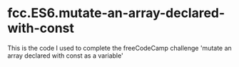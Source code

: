 # fcc.ES6.mutate-an-array-declared-with-const
This is the code I used to complete the freeCodeCamp challenge 'mutate an array declared with const as a variable'
